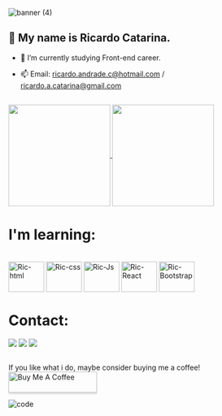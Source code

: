 ![banner (4)](https://github.com/RicardoAC/RicardoAC/assets/14926412/75a11463-d138-4c82-a15e-2312a24ece49)

## 👋 My name is Ricardo Catarina.


- 🌱 I’m currently studying Front-end career.
- 📫 Email: ricardo.andrade.c@hotmail.com / ricardo.a.catarina@gmail.com

  ##

<a href="https://github.com/RicardoAC/github-readme-stats">
  <img height=200 align="center" src="https://github-readme-stats.vercel.app/api?username=RicardoAC&theme=merko" />
</a>
<a href="https://github.com/RicardoAC/convoychat">
  <img height=200 align="center" src="https://github-readme-stats.vercel.app/api/top-langs?username=RicardoAC&layout=normal&langs_count=5&hide=php,java&card_width=474&theme=merko" />
</a>

##

# I'm learning:
<div style="display: inline_block"><br>
  <img align="center" alt="Ric-html" height="60" width="70" src="https://cdn.jsdelivr.net/gh/devicons/devicon/icons/html5/html5-original.svg"/>           
  <img align="center" alt="Ric-css" height="60" width="70" src="https://cdn.jsdelivr.net/gh/devicons/devicon/icons/css3/css3-original.svg">
  <img align="center" alt="Ric-Js" height="60" width="70" src="https://cdn.jsdelivr.net/gh/devicons/devicon/icons/javascript/javascript-original.svg">
  <img align="center" alt="Ric-React" height="60" width="70" src="https://cdn.jsdelivr.net/gh/devicons/devicon/icons/react/react-original.svg">
  <img align="center" alt="Ric-Bootstrap" height="60" width="70" src="https://cdn.jsdelivr.net/gh/devicons/devicon/icons/bootstrap/bootstrap-original.svg">
</div>

##
 # Contact:
<div> 
  <a href = "mailto:ricardo.andrade.c@hotmail.com"><img src="https://img.shields.io/badge/Microsoft_Outlook-0078D4?style=for-the-badge&logo=microsoft-outlook&logoColor=white" target="_blank"></a>
  <a href = "mailto:ricardo.a.catarina@gmail.com"><img src="https://img.shields.io/badge/Gmail-D14836?style=for-the-badge&logo=gmail&logoColor=white" target="_blank"></a>
  <a href="https://www.linkedin.com/in/ricardo-de-andrade-catarina-071474292/" target="_blank"><img src="https://img.shields.io/badge/-LinkedIn-%230077B5?style=for-the-badge&logo=linkedin&logoColor=white" target="_blank"></a> 
</div>

##

If you like what i do, maybe consider buying me a coffee!
<a href="https://github.com/RicardoAC" target="_blank"><img src="https://www.buymeacoffee.com/assets/img/custom_images/orange_img.png" alt="Buy Me A Coffee" style="height: 41px !important;width: 174px !important;box-shadow: 0px 3px 2px 0px rgba(190, 190, 190, 0.5) !important;-webkit-box-shadow: 0px 3px 2px 0px rgba(190, 190, 190, 0.5) !important;" ></a>

![code](https://github.com/RicardoAC/RicardoAC/assets/14926412/6afa9443-c652-4d68-8a49-c0574ecbcb46)




